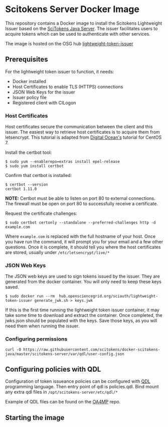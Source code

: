 # Scitokens Server Docker Image

This repository contains a Docker image to install the Scitokens Lightweight Issuer based on the [SciTokens Java
Server](https://github.com/scitokens/scitokens-java).  The issuer facilitates users to acquire tokens which can be used to authenticate with other services.



The image is hosted on the OSG hub [lightweight-token-issuer](https://hub.opensciencegrid.org/harbor/projects/613/repositories/lightweight-token-issuer?publicAndNotLogged=yes)


## Prerequisites

For the lightweight token issuer to function, it needs:

- Docker installed
- Host Certificates to enable TLS (HTTPS) connections
- JSON Web Keys for the issuer
- Issuer policy file
- Registered client with CILogon

### Host Certificates

Host certificates secure the communication between the client and this issuer.  The easiest way to retrieve host certificates is to acquire them from letsencrypt.  This tutorial is adapted from [Digital Ocean's](https://www.digitalocean.com/community/tutorials/how-to-use-certbot-standalone-mode-to-retrieve-let-s-encrypt-ssl-certificates-on-centos-7) tutorial for CentOS 7.

Install the certbot tool:

    $ sudo yum --enablerepo=extras install epel-release
    $ sudo yum install certbot

Confirm that certbot is installed:

    $ certbot --version
    certbot 1.11.0

**NOTE:** Certbot must be able to listen on port 80 to external connections.  The firewall must be open on port 80 to successfully receive a certificate. 

Request the certificate challenges:

    $ sudo certbot certonly --standalone --preferred-challenges http -d example.com

Where `example.com` is replaced with the full hostname of your host.  Once you have run the command, it will prompt you for your email and a few other questions.  Once it is complete, it should tell you where the host certificates are stored, usually under `/etc/letsencrypt/live/*`


### JSON Web Keys

The JSON web keys are used to sign tokens issued by the issuer.  They are generated from the docker container.  You will only need to keep these keys saved.

    $ sudo docker run --rm  hub.opensciencegrid.org/sciauth/lightweight-token-issuer generate_jwk.sh > keys.jwk

If this is the first time running the lightweight token issuer container, it may take some time to download and extract the container.  Once completed, the jwks.json should be populated with the keys.  Save those keys, as you will need them when running the issuer.

### Configuring permissions

    curl -O https://raw.githubusercontent.com/scitokens/docker-scitokens-java/master/scitokens-server/var/qdl/user-config.json

## Configuring policies with QDL

Configuration of token issueance policies can be configured with [QDL](https://qdl-lang.org/) programming language.  Then entry point of qdl is policies.qdl.  Bind mount any extra qdl files in `/opt/scitokens-server/etc/qdl/*`

Example of QDL files can be found on the [OA4MP](https://github.com/ncsa/oa4mp/tree/master/server-admin/src/main/resources/qdl) repo.

## Starting the image





